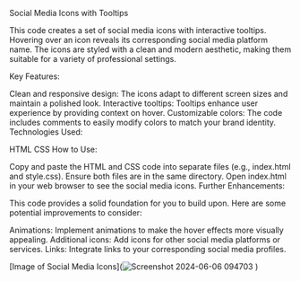 Social Media Icons with Tooltips

This code creates a set of social media icons with interactive tooltips. Hovering over an icon reveals its corresponding social media platform name. The icons are styled with a clean and modern aesthetic, making them suitable for a variety of professional settings.

Key Features:

Clean and responsive design: The icons adapt to different screen sizes and maintain a polished look.
Interactive tooltips: Tooltips enhance user experience by providing context on hover.
Customizable colors: The code includes comments to easily modify colors to match your brand identity.
Technologies Used:

HTML
CSS
How to Use:

Copy and paste the HTML and CSS code into separate files (e.g., index.html and style.css).
Ensure both files are in the same directory.
Open index.html in your web browser to see the social media icons.
Further Enhancements:

This code provides a solid foundation for you to build upon. Here are some potential improvements to consider:

Animations: Implement animations to make the hover effects more visually appealing.
Additional icons: Add icons for other social media platforms or services.
Links: Integrate links to your corresponding social media profiles.

[Image of Social Media Icons](![Screenshot 2024-06-06 094703](https://github.com/AmandaNokubonga/SocialiconsWrapper/assets/133246847/14194c10-a528-4849-9296-423b33347fc4)
)


